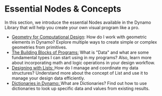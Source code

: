 # Essential Nodes & Concepts

In this section, we introduce the essential Nodes available in the Dynamo Library that will help you create your own visual program like a pro.

* [Geometry for Computational Design](5-2\_geometry-for-computational-design/): How do I work with geometric elements in Dynamo? Explore multiple ways to create simple or complex geometries from primitives.
* [The Building Blocks of Programs:](5-3\_the-building-blocks-of-programs/) What is "Data" and what are some fundamental types I can start using in my programs? Also, learn more about incorporating math and logic operations in your design workflow.
* [Designing with Lists: ](5-4\_designing-with-lists/)How do I manage and coordinate my data structures? Understand more about the concept of List and use it to manage your design data efficiently.
* [Dictionaries in Dynamo: ](5-5\_dictionaries-in-dynamo/)What are Dictionaries? Find out how to use dictionaries to look up specific data and values from existing results.

